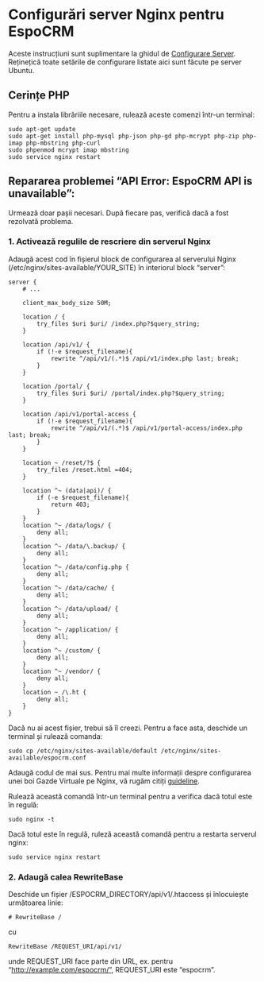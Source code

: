 # Configurări server Nginx pentru EspoCRM

Aceste instrucțiuni sunt suplimentare la ghidul de  [Configurare Server](server-configuration.md). Reținețică toate setările de configurare listate aici sunt făcute pe server Ubuntu.

## Cerințe PHP

Pentru a instala librăriile necesare, rulează aceste comenzi într-un terminal:

```
sudo apt-get update
sudo apt-get install php-mysql php-json php-gd php-mcrypt php-zip php-imap php-mbstring php-curl
sudo phpenmod mcrypt imap mbstring
sudo service nginx restart
```

## Repararea problemei “API Error: EspoCRM API is unavailable”:

Urmează doar pașii necesari. După fiecare pas, verifică dacă a fost rezolvată problema.

### 1. Activează regulile de rescriere din serverul Nginx

Adaugă acest cod în fișierul block de configurarea al serverului Nginx (/etc/nginx/sites-available/YOUR_SITE) în interiorul block “server”:

```
server {   
    # ...
    
    client_max_body_size 50M;
    
    location / {
        try_files $uri $uri/ /index.php?$query_string;
    }
 
    location /api/v1/ {
        if (!-e $request_filename){
            rewrite ^/api/v1/(.*)$ /api/v1/index.php last; break;
        }
    }
    
    location /portal/ {
        try_files $uri $uri/ /portal/index.php?$query_string;
    }

    location /api/v1/portal-access {
        if (!-e $request_filename){
            rewrite ^/api/v1/(.*)$ /api/v1/portal-access/index.php last; break;
        }
    }
 
    location ~ /reset/?$ {
        try_files /reset.html =404;
    }
 
    location ^~ (data|api)/ {
        if (-e $request_filename){
            return 403;
        }
    }
    location ^~ /data/logs/ {
        deny all;
    }
    location ^~ /data/\.backup/ {
        deny all;
    }
    location ^~ /data/config.php {
        deny all;
    }
    location ^~ /data/cache/ {
        deny all;
    }
    location ^~ /data/upload/ {
        deny all;
    }
    location ^~ /application/ {
        deny all;
    }
    location ^~ /custom/ {
        deny all;
    }
    location ^~ /vendor/ {
        deny all;
    }
    location ~ /\.ht {
        deny all;
    }
}
```

Dacă nu ai acest fișier, trebui să îl creezi. Pentru a face asta, deschide un terminal și rulează comanda:

```
sudo cp /etc/nginx/sites-available/default /etc/nginx/sites-available/espocrm.conf
```

Adaugă codul de mai sus. Pentru mai multe informații despre configurarea unei boi Gazde Virtuale pe Nginx, vă rugăm citiți [ guideline](nginx-virtual-host.md).

Rulează această comandă într-un terminal pentru a verifica dacă totul este în regulă:

```
sudo nginx -t
```

Dacă totul este în regulă, ruleză această comandă pentru a restarta serverul nginx:

```
sudo service nginx restart
```

### 2. Adaugă calea RewriteBase

Deschide un fișier /ESPOCRM_DIRECTORY/api/v1/.htaccess și înlocuiește următoarea linie:

```
# RewriteBase /
```
cu

```
RewriteBase /REQUEST_URI/api/v1/
```

unde REQUEST_URI face parte din URL, ex. pentru “http://example.com/espocrm/”, REQUEST_URI este “espocrm”.
